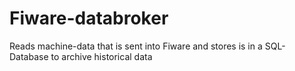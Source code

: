 # Fiware-databroker
Reads machine-data that is sent into Fiware and stores is in a SQL-Database to archive historical data
